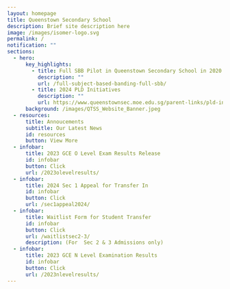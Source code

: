 ```yaml
---
layout: homepage
title: Queenstown Secondary School
description: Brief site description here
image: /images/isomer-logo.svg
permalink: /
notification: ""
sections:
  - hero:
      key_highlights:
        - title: Full SBB Pilot in Queenstown Secondary School in 2020
          description: ""
          url: /full-subject-based-banding-full-sbb/
        - title: 2024 PLD Initiatives
          description: ""
          url: https://www.queenstownsec.moe.edu.sg/parent-links/pld-initiatives/
      background: /images/QTSS_Website_Banner.jpeg
  - resources:
      title: Annoucements
      subtitle: Our Latest News
      id: resources
      button: View More
  - infobar:
      title: 2023 GCE O Level Exam Results Release
      id: infobar
      button: Click
      url: /2023olevelresults/
  - infobar:
      title: 2024 Sec 1 Appeal for Transfer In
      id: infobar
      button: Click
      url: /sec1appeal2024/
  - infobar:
      title: Waitlist Form for Student Transfer
      id: infobar
      button: Click
      url: /waitlistsec2-3/
      description: (For  Sec 2 & 3 Admissions only)
  - infobar:
      title: 2023 GCE N Level Examination Results
      id: infobar
      button: Click
      url: /2023nlevelresults/
---
```

